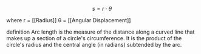 
$$s = r \cdot θ$$

where
	r = [[Radius]]
	θ = [[Angular Displacement]]

definition
	Arc length is the measure of the distance along a curved line that makes up a section of a circle's circumference. It is the product of the circle's radius and the central angle (in radians) subtended by the arc.